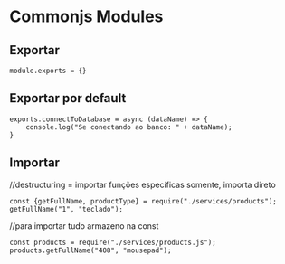 # Commonjs Modules

## Exportar

`
module.exports = {}
`

## Exportar por default

```
exports.connectToDatabase = async (dataName) => {
    console.log("Se conectando ao banco: " + dataName);
}
```
## Importar

//destructuring = importar funções específicas somente, importa direto

`
const {getFullName, productType} = require("./services/products");
getFullName("1", "teclado");
`

//para importar tudo armazeno na const

`
const products = require("./services/products.js");
products.getFullName("408", "mousepad");
`

